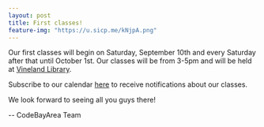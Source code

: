 ```yaml
---
layout: post
title: First classes!
feature-img: "https://u.sicp.me/kNjpA.png"
---
```


Our first classes will begin on Saturday, September 10th and every Saturday after that until October 1st. Our classes will be from 3-5pm and will be held at [Vineland Library](https://www.sjpl.org/vineland).

Subscribe to our calendar [here](http://codebayarea.com/calendar.html) to receive notifications about our classes.

We look forward to seeing all you guys there!

--
CodeBayArea Team
